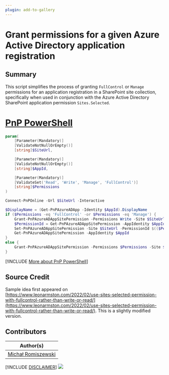 ```yaml
---
plugin: add-to-gallery
---
```


# Grant permissions for a given Azure Active Directory application registration

## Summary

This script simplifies the process of granting `FullControl` or `Manage` permissions for an application registration in a SharePoint site collection, specifically when used in conjunction with the Azure Active Directory SharePoint application permission `Sites.Selected`.

# [PnP PowerShell](#tab/pnpps)

```powershell
param(
    [Parameter(Mandatory)]
    [ValidateNotNullOrEmpty()]
    [string]$SiteUrl,

    [Parameter(Mandatory)]
    [ValidateNotNullOrEmpty()]
    [string]$AppId,

    [Parameter(Mandatory)]
    [ValidateSet('Read', 'Write', 'Manage', 'FullControl')]
    [string]$Permissions
)

Connect-PnPOnline -Url $SiteUrl -Interactive

$DisplayName = (Get-PnPAzureADApp -Identity $AppId).DisplayName
if ($Permissions -eq 'FullControl' -or $Permissions -eq 'Manage') {    
    Grant-PnPAzureADAppSitePermission -Permissions Write -Site $SiteUrl -AppId $AppId -DisplayName $DisplayName | Out-Null
    $PermissionId = Get-PnPAzureADAppSitePermission -AppIdentity $AppId
    Set-PnPAzureADAppSitePermission -Site $SiteUrl -PermissionId $(($PermissionId).Id) -Permissions $Permissions | Out-Null
    Get-PnPAzureADAppSitePermission -AppIdentity $AppId
}
else {
    Grant-PnPAzureADAppSitePermission -Permissions $Permissions -Site $SiteUrl -AppId $AppId -DisplayName $DisplayName
}
```
[!INCLUDE [More about PnP PowerShell](../../docfx/includes/MORE-PNPPS.md)]


## Source Credit

Sample idea first appeared on [https://www.leonarmston.com/2022/02/use-sites-selected-permission-with-fullcontrol-rather-than-write-or-read/](https://www.leonarmston.com/2022/02/use-sites-selected-permission-with-fullcontrol-rather-than-write-or-read/). This is a slightly modified version.

## Contributors

| Author(s) |
|-----------|
| [Michał Romiszewski](https://github.com/mromiszewski) |


[!INCLUDE [DISCLAIMER](../../docfx/includes/DISCLAIMER.md)]
<img src="https://m365-visitor-stats.azurewebsites.net/script-samples/scripts/spo-grant-app-site-permission" aria-hidden="true" />